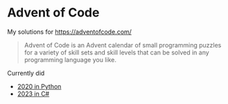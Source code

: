 # Advent of Code

My solutions for https://adventofcode.com/

> Advent of Code is an Advent calendar of small programming puzzles for a variety of skill sets and skill levels that can be solved in any programming language you like.

Currently did

* [2020 in Python](./2020/README.md)
* [2023 in C#](./2023/README.md)